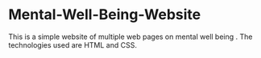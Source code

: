 # Mental-Well-Being-Website
This is a simple website of multiple web pages on mental well being . The technologies used are HTML and CSS.
